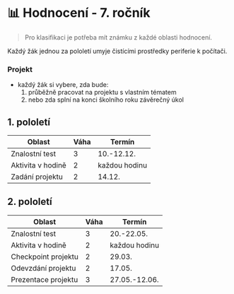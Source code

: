 # 📊 Hodnocení - 7. ročník

> Pro klasifikaci je potřeba mít známku z každé oblasti hodnocení.

Každý žák jednou za pololetí umyje čistícími prostředky periferie k počítači.

### Projekt
- každý žák si vybere, zda bude:
  1. průběžně pracovat na projektu s vlastním tématem
  2. nebo zda splní na konci školního roku závěrečný úkol

## 1. pololetí

| Oblast            | Váha | Termín        |
| ----------------- | ---- | ------------- |
| Znalostní test    | 3    | 10.-12.12.    |
| Aktivita v hodině | 2    | každou hodinu |
| Zadání projektu   | 2    | 14.12.        |


## 2. pololetí

| Oblast              | Váha | Termín        |
| ------------------- | ---- | ------------- |
| Znalostní test      | 3    | 20.-22.05.    |
| Aktivita v hodině   | 2    | každou hodinu |
| Checkpoint projektu | 2    | 29.03.        |
| Odevzdání projektu  | 2    | 17.05.        |
| Prezentace projektu | 3    | 27.05.-12.06. |
